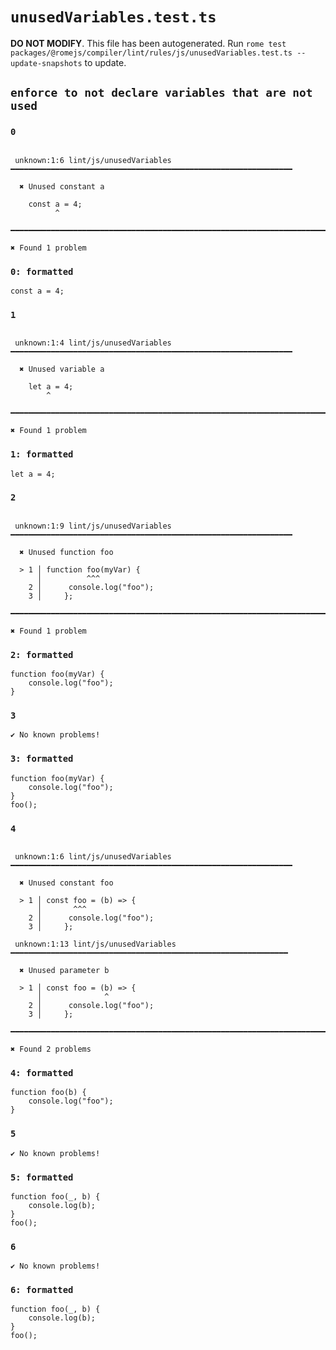 # `unusedVariables.test.ts`

**DO NOT MODIFY**. This file has been autogenerated. Run `rome test packages/@romejs/compiler/lint/rules/js/unusedVariables.test.ts --update-snapshots` to update.

## `enforce to not declare variables that are not used`

### `0`

```

 unknown:1:6 lint/js/unusedVariables ━━━━━━━━━━━━━━━━━━━━━━━━━━━━━━━━━━━━━━━━━━━━━━━━━━━━━━━━━━━━━━━

  ✖ Unused constant a

    const a = 4;
          ^

━━━━━━━━━━━━━━━━━━━━━━━━━━━━━━━━━━━━━━━━━━━━━━━━━━━━━━━━━━━━━━━━━━━━━━━━━━━━━━━━━━━━━━━━━━━━━━━━━━━━

✖ Found 1 problem

```

### `0: formatted`

```
const a = 4;

```

### `1`

```

 unknown:1:4 lint/js/unusedVariables ━━━━━━━━━━━━━━━━━━━━━━━━━━━━━━━━━━━━━━━━━━━━━━━━━━━━━━━━━━━━━━━

  ✖ Unused variable a

    let a = 4;
        ^

━━━━━━━━━━━━━━━━━━━━━━━━━━━━━━━━━━━━━━━━━━━━━━━━━━━━━━━━━━━━━━━━━━━━━━━━━━━━━━━━━━━━━━━━━━━━━━━━━━━━

✖ Found 1 problem

```

### `1: formatted`

```
let a = 4;

```

### `2`

```

 unknown:1:9 lint/js/unusedVariables ━━━━━━━━━━━━━━━━━━━━━━━━━━━━━━━━━━━━━━━━━━━━━━━━━━━━━━━━━━━━━━━

  ✖ Unused function foo

  > 1 │ function foo(myVar) { 
      │          ^^^
    2 │      console.log("foo"); 
    3 │     };

━━━━━━━━━━━━━━━━━━━━━━━━━━━━━━━━━━━━━━━━━━━━━━━━━━━━━━━━━━━━━━━━━━━━━━━━━━━━━━━━━━━━━━━━━━━━━━━━━━━━

✖ Found 1 problem

```

### `2: formatted`

```
function foo(myVar) {
	console.log("foo");
}

```

### `3`

```
✔ No known problems!

```

### `3: formatted`

```
function foo(myVar) {
	console.log("foo");
}
foo();

```

### `4`

```

 unknown:1:6 lint/js/unusedVariables ━━━━━━━━━━━━━━━━━━━━━━━━━━━━━━━━━━━━━━━━━━━━━━━━━━━━━━━━━━━━━━━

  ✖ Unused constant foo

  > 1 │ const foo = (b) => { 
      │       ^^^
    2 │      console.log("foo"); 
    3 │     };

 unknown:1:13 lint/js/unusedVariables ━━━━━━━━━━━━━━━━━━━━━━━━━━━━━━━━━━━━━━━━━━━━━━━━━━━━━━━━━━━━━━

  ✖ Unused parameter b

  > 1 │ const foo = (b) => { 
      │              ^
    2 │      console.log("foo"); 
    3 │     };

━━━━━━━━━━━━━━━━━━━━━━━━━━━━━━━━━━━━━━━━━━━━━━━━━━━━━━━━━━━━━━━━━━━━━━━━━━━━━━━━━━━━━━━━━━━━━━━━━━━━

✖ Found 2 problems

```

### `4: formatted`

```
function foo(b) {
	console.log("foo");
}

```

### `5`

```
✔ No known problems!

```

### `5: formatted`

```
function foo(_, b) {
	console.log(b);
}
foo();

```

### `6`

```
✔ No known problems!

```

### `6: formatted`

```
function foo(_, b) {
	console.log(b);
}
foo();

```
